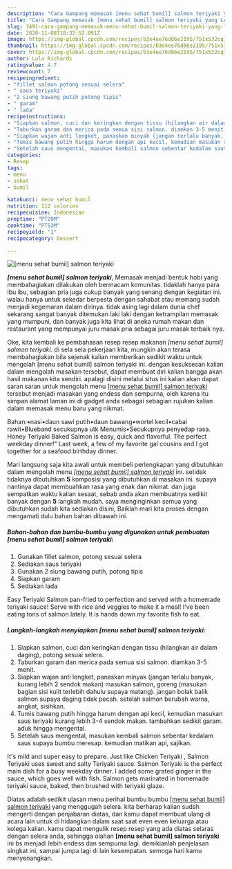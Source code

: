 ```yaml
---
description: "Cara Gampang memasak [menu sehat bumil] salmon teriyaki yang Lezat Sekali"
title: "Cara Gampang memasak [menu sehat bumil] salmon teriyaki yang Lezat Sekali"
slug: 1491-cara-gampang-memasak-menu-sehat-bumil-salmon-teriyaki-yang-lezat-sekali
date: 2020-11-08T18:32:52.091Z
image: https://img-global.cpcdn.com/recipes/b3e4ee76d86e2195/751x532cq70/menu-sehat-bumil-salmon-teriyaki-foto-resep-utama.jpg
thumbnail: https://img-global.cpcdn.com/recipes/b3e4ee76d86e2195/751x532cq70/menu-sehat-bumil-salmon-teriyaki-foto-resep-utama.jpg
cover: https://img-global.cpcdn.com/recipes/b3e4ee76d86e2195/751x532cq70/menu-sehat-bumil-salmon-teriyaki-foto-resep-utama.jpg
author: Lula Richards
ratingvalue: 4.7
reviewcount: 7
recipeingredient:
- "fillet salmon potong sesuai selera"
- " saus teriyaki"
- "2 siung bawang putih potong tipis"
- " garam"
- " lada"
recipeinstructions:
- "Siapkan salmon, cuci dan keringkan dengan tissu (hilangkan air dalam daging), potong sesuai selera."
- "Taburkan garam dan merica pada semua sisi salmon. diamkan 3-5 menit."
- "Siapkan wajan anti lengket, panaskan minyak (jangan terlalu banyak, kurang lebih 2 sendok makan) masukan salmon, goreng (masukan bagian sisi kulit terlebih dahulu supaya matang). jangan bolak balik salmon supaya daging tidak pecah. setelah salmon berubah warna, angkat, sisihkan."
- "Tumis bawang putih hingga harum dengan api kecil, kemudian masukan saus teriyaki kurang lebih 3-4 sendok makan. tambahkan sedikit garam. aduk hingga mengental."
- "Setelah saus mengental, masukan kembali salmon sebentar kedalam saus supaya bumbu meresap. kemudian matikan api, sajikan."
categories:
- Resep
tags:
- menu
- sehat
- bumil

katakunci: menu sehat bumil 
nutrition: 112 calories
recipecuisine: Indonesian
preptime: "PT20M"
cooktime: "PT53M"
recipeyield: "1"
recipecategory: Dessert

---
```



![[menu sehat bumil] salmon teriyaki](https://img-global.cpcdn.com/recipes/b3e4ee76d86e2195/751x532cq70/menu-sehat-bumil-salmon-teriyaki-foto-resep-utama.jpg)

<b><i>[menu sehat bumil] salmon teriyaki</i></b>, Memasak menjadi bentuk hobi yang membahagiakan dilakukan oleh bermacam komunitas. tidaklah hanya para ibu ibu, sebagian pria juga cukup banyak yang senang dengan kegiatan ini. walau hanya untuk sekedar berpesta dengan sahabat atau memang sudah menjadi kegemaran dalam dirinya. tidak asing lagi dalam dunia chef sekarang sangat banyak ditemukan laki laki dengan ketrampilan memasak yang mumpuni, dan banyak juga kita lihat di aneka rumah makan dan restaurant yang mempunyai juru masak pria sebagai juru masak terbaik nya.

Oke, kita kembali ke pembahasan resep resep makanan <i>[menu sehat bumil] salmon teriyaki</i>. di sela sela pekerjaan kita, mungkin akan terasa membahagiakan bila sejenak kalian memberikan sedikit waktu untuk mengolah [menu sehat bumil] salmon teriyaki ini. dengan kesuksesan kalian dalam mengolah masakan tersebut, dapat membuat diri kalian bangga akan hasil makanan kita sendiri. apalagi disini melalui situs ini kalian akan dapat saran saran untuk mengolah menu <u>[menu sehat bumil] salmon teriyaki</u> tersebut menjadi masakan yang endess dan sempurna, oleh karena itu simpan alamat laman ini di gadget anda sebagai sebagian rujukan kalian dalam memasak menu baru yang nikmat.

Bahan:•nasi•daun sawi putih•daun bawang•wortel kecil•cabai rawit•Blueband secukupnya utk Menumis•Secukupnya penyedap rasa. Honey Teriyaki Baked Salmon is easy, quick and flavorful. The perfect weekday dinner!&#34; Last week, a few of my favorite gal cousins and I got together for a seafood birthday dinner.


Mari langsung saja kita awali untuk membeli perlengkapan yang dibutuhkan dalam mengolah menu <u><i>[menu sehat bumil] salmon teriyaki</i></u> ini. setidak tidaknya dibutuhkan <b>5</b> komposisi yang dibutuhkan di masakan ini. supaya nantinya dapat membuahkan rasa yang enak dan nikmat. dan juga sempatkan waktu kalian sesaat, sebab anda akan membuatnya sedikit banyak dengan <b>5</b> langkah mudah. saya menginginkan semua yang dibutuhkan sudah kita sediakan disini, Baiklah mari kita proses dengan mengamati dulu bahan bahan dibawah ini.

<!--inarticleads1-->

##### Bahan-bahan dan bumbu-bumbu yang digunakan untuk pembuatan [menu sehat bumil] salmon teriyaki:

1. Gunakan fillet salmon, potong sesuai selera
1. Sediakan  saus teriyaki
1. Gunakan 2 siung bawang putih, potong tipis
1. Siapkan  garam
1. Sediakan  lada


Easy Teriyaki Salmon pan-fried to perfection and served with a homemade teriyaki sauce! Serve with rice and veggies to make it a meal! I&#39;ve been eating tons of salmon lately. It is hands down my favorite fish to eat. 

<!--inarticleads2-->

##### Langkah-langkah menyiapkan [menu sehat bumil] salmon teriyaki:

1. Siapkan salmon, cuci dan keringkan dengan tissu (hilangkan air dalam daging), potong sesuai selera.
1. Taburkan garam dan merica pada semua sisi salmon. diamkan 3-5 menit.
1. Siapkan wajan anti lengket, panaskan minyak (jangan terlalu banyak, kurang lebih 2 sendok makan) masukan salmon, goreng (masukan bagian sisi kulit terlebih dahulu supaya matang). jangan bolak balik salmon supaya daging tidak pecah. setelah salmon berubah warna, angkat, sisihkan.
1. Tumis bawang putih hingga harum dengan api kecil, kemudian masukan saus teriyaki kurang lebih 3-4 sendok makan. tambahkan sedikit garam. aduk hingga mengental.
1. Setelah saus mengental, masukan kembali salmon sebentar kedalam saus supaya bumbu meresap. kemudian matikan api, sajikan.


It&#39;s mild and super easy to prepare. Just like Chicken Teriyaki , Salmon Teriyaki uses sweet and salty Teriyaki sauce. Salmon Teriyaki is the perfect main dish for a busy weekday dinner. I added some grated ginger in the sauce, which goes well with fish. Salmon gets marinated in homemade teriyaki sauce, baked, then brushed with teriyaki glaze. 

Diatas adalah sedikit ulasan menu perihal bumbu bumbu <u>[menu sehat bumil] salmon teriyaki</u> yang menggugah selera. kita berharap kalian sudah mengerti dengan penjabaran diatas, dan kamu dapat membuat ulang di acara lain untuk di hidangkan dalam saat saat even even keluarga atau kolega kalian. kamu dapat mengulik resep resep yang ada diatas selaras dengan selera anda, sehingga olahan <b>[menu sehat bumil] salmon teriyaki</b> ini bs menjadi lebih endess dan sempurna lagi. demikianlah penjelasan singkat ini, sampai jumpa lagi di lain kesempatan. semoga hari kamu menyenangkan.
